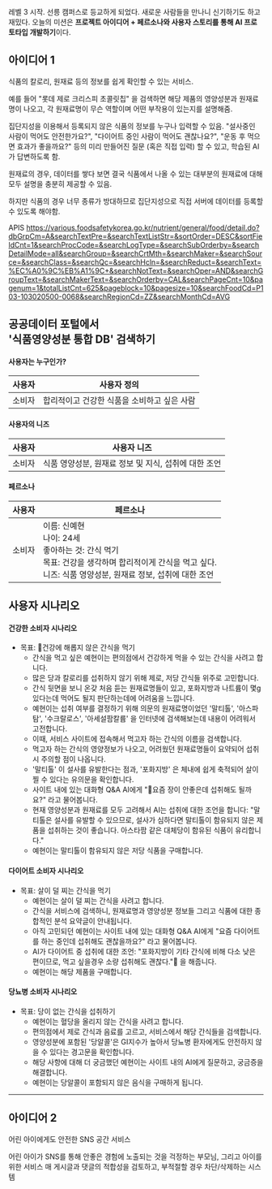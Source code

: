 레벨 3 시작. 선릉 캠퍼스로 등교하게 되었다.
새로운 사람들을 만나니 신기하기도 하고 재밌다.
오늘의 미션은 **프로젝트 아이디어 + 페르소나와 사용자 스토리를 통해 AI 프로토타입 개발하기**이다.


## 아이디어 1
식품의 칼로리, 원재료 등의 정보를 쉽게 확인할 수 있는 서비스.

예를 들어 "롯데 제로 크리스피 초콜릿칩" 을 검색하면 해당 제품의 영양성분과 원재료명이 나오고, 각 원재료명이 무슨 역할이며 어떤 부작용이 있는지를 설명해줌.

집단지성을 이용해서 등록되지 않은 식품의 정보를 누구나 입력할 수 있음.
"설사중인 사람이 먹어도 안전한가요?", "다이어트 중인 사람이 먹어도 괜찮나요?", "운동 후 먹으면 효과가 좋을까요?" 등의 미리 만들어진 질문 (혹은 직접 입력) 할 수 있고, 학습된 AI가 답변하도록 함.

원재료의 경우, 데이터를 쌓다 보면 결국 식품에서 나올 수 있는 대부분의 원재료에 대해 모두 설명을 충분히 제공할 수 있음.

하지만 식품의 경우 너무 종류가 방대하므로 집단지성으로 직접 서버에 데이터를 등록할 수 있도록 해야함.

APIS
https://various.foodsafetykorea.go.kr/nutrient/general/food/detail.do?dbGrpCm=A&searchTextPre=&searchTextListStr=&sortOrder=DESC&sortFieldCnt=1&searchProcCode=&searchLogType=&searchSubOrderby=&searchDetailMode=all&searchGroup=&searchCrtMth=&searchMaker=&searchSource=&searchClass=&searchQc=&searchHcln=&searchReduct=&searchText=%EC%A0%9C%EB%A1%9C+&searchNotText=&searchOper=AND&searchGroupText=&searchMakerText=&searchOrderby=CAL&searchPageCnt=10&pagenum=1&totalListCnt=625&pageblock=10&pagesize=10&searchFoodCd=P103-103020500-0068&searchRegionCd=ZZ&searchMonthCd=AVG

**공공데이터 포털**에서  
'식품영양성분 통합 DB' 검색하기
-

#### 사용자는 누구인가?
| 사용자 | 사용자 정의                   |
| --- | ------------------------ |
| 소비자 | 합리적이고 건강한 식품을 소비하고 싶은 사람 |

#### 사용자의 니즈
| 사용자 | 사용자 니즈                          |
| --- | ------------------------------- |
| 소비자 | 식품 영양성분, 원재료 정보 및 지식, 섭취에 대한 조언 |

#### 페르소나
| 사용자 | 페르소나                                                                                                       |
| :-: | ---------------------------------------------------------------------------------------------------------- |
| 소비자 | 이름: 신예현<br>나이: 24세<br>좋아하는 것: 간식 먹기<br>목표: 건강을 생각하며 합리적이게 간식을 먹고 싶다.<br>니즈: 식품 영양성분, 원재료 정보, 섭취에 대한 조언<br> |


## 사용자 시나리오
#### 건강한 소비자 시나리오
- 목표: 건강에 해롭지 않은 간식을 먹기
	- 간식을 먹고 싶은 예현이는 편의점에서 건강하게 먹을 수 있는 간식을 사려고 합니다.
	- 많은 당과 칼로리를 섭취하지 않기 위해 제로, 저당 간식들 위주로 고민합니다.
	- 간식 뒷면을 보니 온갖 처음 듣는 원재료명들이 있고, 포화지방과 나트륨이 몇g 있다는데 먹어도 될지 판단하는데에 어려움을 느낍니다.
	- 예현이는 섭취 여부를 결정하기 위해 의문의 원재료명이었던 '말티톨', '아스파탐', '수크랄로스', '아세설팜칼륨' 을 인터넷에 검색해보는데 내용이 어려워서 고전합니다.
	- 이때, 서비스 사이트에 접속해서 먹고자 하는 간식의 이름을 검색합니다.
	- 먹고자 하는 간식의 영양정보가 나오고, 어려웠던 원재료명들이 요약되어 섭취 시 주의할 점이 나옵니다.
	- '말티톨' 이 설사를 유발한다는 점과, '포화지방' 은 체내에 쉽게 축적되어 살이 찔 수 있다는 유의문을 확인합니다.
	- 사이트 내에 있는 대화형 Q&A AI에게 "요즘 장이 안좋은데 섭취해도 될까요?" 라고 물어봅니다.
	- 현재 영양성분과 원재료를 모두 고려해서 AI는 섭취에 대한 조언을 합니다: "말티톨은 설사를 유발할 수 있으므로, 설사가 심하다면 말티톨이 함유되지 않은 제품을 섭취하는 것이 좋습니다. 아스타팜 같은 대체당이 함유된 식품이 유리합니다."
	- 예현이는 말티톨이 함유되지 않은 저당 식품을 구매합니다.

#### 다이어트 소비자 시나리오
- 목표: 살이 덜 찌는 간식을 먹기
	- 예현이는 살이 덜 찌는 간식을 사려고 합니다.
	- 간식을 서비스에 검색하니, 원재료명과 영양성분 정보들 그리고 식품에 대한 종합적인 분석 요약글이 안내됩니다.
	- 아직 고민되던 예현이는 사이트 내에 있는 대화형 Q&A AI에게 "요즘 다이어트를 하는 중인데 섭취해도 괜찮을까요?" 라고 물어봅니다.
	- AI가 다이어트 중 섭취에 대한 조언: "포화지방이 기타 간식에 비해 다소 낮은 편이므로, 먹고 싶을경우 소량 섭취해도 괜찮다." 을 해줍니다.
	- 예현이는 해당 제품을 구매합니다.

#### 당뇨병 소비자 시나리오
- 목표: 당이 없는 간식을 섭취하기
	- 예현이는 혈당을 올리지 않는 간식을 사려고 합니다.
	- 편의점에서 제로 간식과 음료를 고르고, 서비스에서 해당 간식들을 검색합니다.
	- 영양성분에 포함된 '당알콜'은 GI지수가 높아서 당뇨병 환자에게도 안전하지 않을 수 있다는 경고문을 확인합니다.
	- 해당 사항에 대해 더 궁금했던 예현이는 사이트 내의 AI에게 질문하고, 궁금증을 해결합니다.
	- 예현이는 당알콜이 포함되지 않은 음식을 구매하게 됩니다.


---

## 아이디어 2
어린 아이에게도 안전한 SNS 공간 서비스

어린 아이가 SNS를 통해 안좋은 경험에 노출되는 것을 걱정하는 부모님, 그리고 아이를 위한 서비스
매 게시글과 댓글의 적합성을 검토하고, 부적절할 경우 차단/삭제하는 시스템


